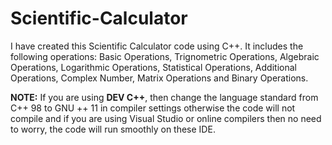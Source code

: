 # Scientific-Calculator
I have created this Scientific Calculator code using C++.
It includes the following operations:
Basic Operations,
Trignometric Operations,
Algebraic Operations,
Logarithmic Operations,
Statistical Operations,
Additional Operations,
Complex Number,
Matrix Operations and
Binary Operations.

**NOTE:** 
If you are using **DEV C++**, then change the language standard from C++ 98 to GNU ++ 11 in compiler settings otherwise the code will not compile and if you are using Visual Studio or online compilers then no need to worry, the code will run smoothly on these IDE.

